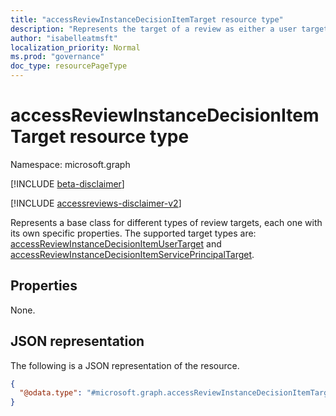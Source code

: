 ```yaml
---
title: "accessReviewInstanceDecisionItemTarget resource type"
description: "Represents the target of a review as either a user target or a service principal target. "
author: "isabelleatmsft"
localization_priority: Normal
ms.prod: "governance"
doc_type: resourcePageType
---
```


# accessReviewInstanceDecisionItemTarget resource type

Namespace: microsoft.graph

[!INCLUDE [beta-disclaimer](../../includes/beta-disclaimer.md)]

[!INCLUDE [accessreviews-disclaimer-v2](../../includes/accessreviews-disclaimer-v2.md)]

Represents a base class for different types of review targets, each one with its own specific properties. The supported target types are: [accessReviewInstanceDecisionItemUserTarget](accessreviewinstancedecisionitemusertarget.md) and [accessReviewInstanceDecisionItemServicePrincipalTarget](accessreviewinstancedecisionitemserviceprincipaltarget.md).

## Properties
None.

## JSON representation
The following is a JSON representation of the resource.
<!-- {
  "blockType": "resource",
  "@odata.type": "microsoft.graph.accessReviewInstanceDecisionItemTarget"
}
-->
``` json
{
  "@odata.type": "#microsoft.graph.accessReviewInstanceDecisionItemTarget"
}
```

<!--
{
  "type": "#page.annotation",
  "description": "accessReviewInstanceDecisionItemTarget resource",
  "keywords": "",
  "section": "documentation",
  "tocPath": "",
  "suppressions": []
}
-->
